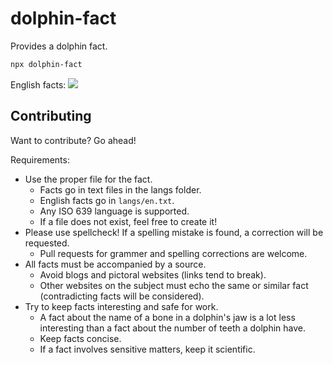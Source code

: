 # dolphin-fact
Provides a dolphin fact.

```bash
npx dolphin-fact
```

English facts: <img src="https://img.shields.io/github/size/cloewen8/dolphin-fact/langs/en.txt" />

## Contributing
Want to contribute? Go ahead!

Requirements:
- Use the proper file for the fact.
  - Facts go in text files in the langs folder.
  - English facts go in `langs/en.txt`.
  - Any ISO 639 language is supported.
  - If a file does not exist, feel free to create it!
- Please use spellcheck! If a spelling mistake is found, a correction will be requested.
  - Pull requests for grammer and spelling corrections are welcome.
- All facts must be accompanied by a source.
  - Avoid blogs and pictoral websites (links tend to break).
  - Other websites on the subject must echo the same or similar fact (contradicting facts will be considered).
- Try to keep facts interesting and safe for work.
  - A fact about the name of a bone in a dolphin's jaw is a lot less interesting than a fact about the number of teeth a dolphin have.
  - Keep facts concise.
  - If a fact involves sensitive matters, keep it scientific.
